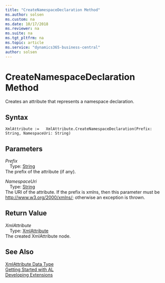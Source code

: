 ```yaml
---
title: "CreateNamespaceDeclaration Method"
ms.author: solsen
ms.custom: na
ms.date: 10/17/2018
ms.reviewer: na
ms.suite: na
ms.tgt_pltfrm: na
ms.topic: article
ms.service: "dynamics365-business-central"
author: solsen
---
```

[//]: # (START>DO_NOT_EDIT)
[//]: # (IMPORTANT:Do not edit any of the content between here and the END>DO_NOT_EDIT.)
[//]: # (Any modifications should be made in the .xml files in the ModernDev repo.)
# CreateNamespaceDeclaration Method
Creates an attribute that represents a namespace declaration.

## Syntax
```
XmlAttribute :=   XmlAttribute.CreateNamespaceDeclaration(Prefix: String, NamespaceUri: String)
```
## Parameters
*Prefix*  
&emsp;Type: [String](../string/string-data-type.md)  
The prefix of the attribute (if any).
        
*NamespaceUri*  
&emsp;Type: [String](../string/string-data-type.md)  
The URI of the attribute. If the prefix is xmlns, then this parameter must be http://www.w3.org/2000/xmlns/; otherwise an exception is thrown.  


## Return Value
*XmlAttribute*  
&emsp;Type: [XmlAttribute](xmlattribute-data-type.md)  
The created XmlAttribute node.  


[//]: # (IMPORTANT: END>DO_NOT_EDIT)
## See Also
[XmlAttribute Data Type](xmlattribute-data-type.md)  
[Getting Started with AL](../../devenv-get-started.md)  
[Developing Extensions](../../devenv-dev-overview.md)